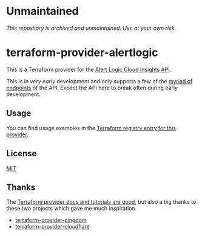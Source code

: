# Unmaintained

_This repository is archived and unmaintained. Use at your own risk._

# terraform-provider-alertlogic

This is a Terraform provider for the [Alert Logic Cloud Insights API](https://console.cloudinsight.alertlogic.com/api/#/).

This is in _very early_ development and only supports a few of the [myriad of endpoints](https://console.cloudinsight.alertlogic.com/api/#/) of the API. Expect the API here to break often during early development.

## Usage

You can find usage examples in the [Terraform registry entry for this provider](https://registry.terraform.io/providers/duffn/alertlogic/latest/docs).

## License

[MIT](https://opensource.org/licenses/MIT)

## Thanks

The [Terraform provider docs and tutorials are good](https://learn.hashicorp.com/tutorials/terraform/provider-setup), but also a big thanks to these two projects which gave me much inspiration.

- [terraform-provider-pingdom](https://github.com/russellcardullo/terraform-provider-pingdom)
- [terraform-provider-cloudflare](https://github.com/cloudflare/terraform-provider-cloudflare)
